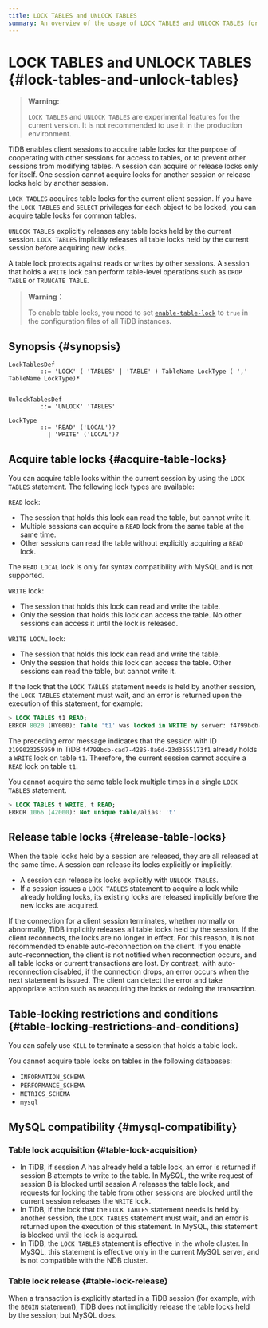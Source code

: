 ```yaml
---
title: LOCK TABLES and UNLOCK TABLES
summary: An overview of the usage of LOCK TABLES and UNLOCK TABLES for the TiDB database.
---
```


# LOCK TABLES and UNLOCK TABLES {#lock-tables-and-unlock-tables}

> **Warning:**
>
> `LOCK TABLES` and `UNLOCK TABLES` are experimental features for the current version. It is not recommended to use it in the production environment.

TiDB enables client sessions to acquire table locks for the purpose of cooperating with other sessions for access to tables, or to prevent other sessions from modifying tables. A session can acquire or release locks only for itself. One session cannot acquire locks for another session or release locks held by another session.

`LOCK TABLES` acquires table locks for the current client session. If you have the `LOCK TABLES` and `SELECT` privileges for each object to be locked, you can acquire table locks for common tables.

`UNLOCK TABLES` explicitly releases any table locks held by the current session. `LOCK TABLES` implicitly releases all table locks held by the current session before acquiring new locks.

A table lock protects against reads or writes by other sessions. A session that holds a `WRITE` lock can perform table-level operations such as `DROP TABLE` or `TRUNCATE TABLE`.

> **Warning：**
>
> To enable table locks, you need to set [`enable-table-lock`](/tidb-configuration-file.md#enable-table-lock-new-in-v400) to `true` in the configuration files of all TiDB instances.

## Synopsis {#synopsis}

```ebnf+diagram
LockTablesDef
         ::= 'LOCK' ( 'TABLES' | 'TABLE' ) TableName LockType ( ',' TableName LockType)*


UnlockTablesDef
         ::= 'UNLOCK' 'TABLES'

LockType
         ::= 'READ' ('LOCAL')?
           | 'WRITE' ('LOCAL')?
```

## Acquire table locks {#acquire-table-locks}

You can acquire table locks within the current session by using the `LOCK TABLES` statement. The following lock types are available:

`READ` lock:

-   The session that holds this lock can read the table, but cannot write it.
-   Multiple sessions can acquire a `READ` lock from the same table at the same time.
-   Other sessions can read the table without explicitly acquiring a `READ` lock.

The `READ LOCAL` lock is only for syntax compatibility with MySQL and is not supported.

`WRITE` lock:

-   The session that holds this lock can read and write the table.
-   Only the session that holds this lock can access the table. No other sessions can access it until the lock is released.

`WRITE LOCAL` lock:

-   The session that holds this lock can read and write the table.
-   Only the session that holds this lock can access the table. Other sessions can read the table, but cannot write it.

If the lock that the `LOCK TABLES` statement needs is held by another session, the `LOCK TABLES` statement must wait, and an error is returned upon the execution of this statement, for example:

```sql
> LOCK TABLES t1 READ;
ERROR 8020 (HY000): Table 't1' was locked in WRITE by server: f4799bcb-cad7-4285-8a6d-23d3555173f1_session: 2199023255959
```

The preceding error message indicates that the session with ID `2199023255959` in TiDB `f4799bcb-cad7-4285-8a6d-23d3555173f1` already holds a `WRITE` lock on table `t1`. Therefore, the current session cannot acquire a `READ` lock on table `t1`.

You cannot acquire the same table lock multiple times in a single `LOCK TABLES` statement.

```sql
> LOCK TABLES t WRITE, t READ;
ERROR 1066 (42000): Not unique table/alias: 't'
```

## Release table locks {#release-table-locks}

When the table locks held by a session are released, they are all released at the same time. A session can release its locks explicitly or implicitly.

-   A session can release its locks explicitly with `UNLOCK TABLES`.
-   If a session issues a `LOCK TABLES` statement to acquire a lock while already holding locks, its existing locks are released implicitly before the new locks are acquired.

If the connection for a client session terminates, whether normally or abnormally, TiDB implicitly releases all table locks held by the session. If the client reconnects, the locks are no longer in effect. For this reason, it is not recommended to enable auto-reconnection on the client. If you enable auto-reconnection, the client is not notified when reconnection occurs, and all table locks or current transactions are lost. By contrast, with auto-reconnection disabled, if the connection drops, an error occurs when the next statement is issued. The client can detect the error and take appropriate action such as reacquiring the locks or redoing the transaction.

## Table-locking restrictions and conditions {#table-locking-restrictions-and-conditions}

You can safely use `KILL` to terminate a session that holds a table lock.

You cannot acquire table locks on tables in the following databases:

-   `INFORMATION_SCHEMA`
-   `PERFORMANCE_SCHEMA`
-   `METRICS_SCHEMA`
-   `mysql`

## MySQL compatibility {#mysql-compatibility}

### Table lock acquisition {#table-lock-acquisition}

-   In TiDB, if session A has already held a table lock, an error is returned if session B attempts to write to the table. In MySQL, the write request of session B is blocked until session A releases the table lock, and requests for locking the table from other sessions are blocked until the current session releases the `WRITE` lock.
-   In TiDB, if the lock that the `LOCK TABLES` statement needs is held by another session, the `LOCK TABLES` statement must wait, and an error is returned upon the execution of this statement. In MySQL, this statement is blocked until the lock is acquired.
-   In TiDB, the `LOCK TABLES` statement is effective in the whole cluster. In MySQL, this statement is effective only in the current MySQL server, and is not compatible with the NDB cluster.

### Table lock release {#table-lock-release}

When a transaction is explicitly started in a TiDB session (for example, with the `BEGIN` statement), TiDB does not implicitly release the table locks held by the session; but MySQL does.

